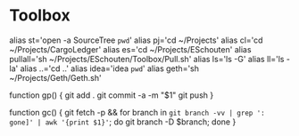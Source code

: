 # Toolbox

alias st='open -a SourceTree `pwd`'
alias pj='cd ~/Projects'
alias cl='cd ~/Projects/CargoLedger'
alias es='cd ~/Projects/ESchouten'
alias pullall='sh ~/Projects/ESchouten/Toolbox/Pull.sh'
alias ls='ls -G'
alias ll='ls -la'
alias ..='cd ..'
alias idea='idea `pwd`'
alias geth='sh ~/Projects/Geth/Geth.sh'

function gp() {
    git add .
    git commit -a -m "$1"
    git push
}

function gc() {
    git fetch -p && for branch in `git branch -vv | grep ': gone]' | awk '{print $1}'`; do git branch -D $branch; done
}
